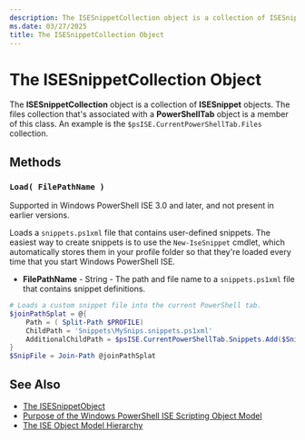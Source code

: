 ```yaml
---
description: The ISESnippetCollection object is a collection of ISESnippet objects. The files collection that's associated with a PowerShellTab object is a member of this class.
ms.date: 03/27/2025
title: The ISESnippetCollection Object
---
```


# The ISESnippetCollection Object

The **ISESnippetCollection** object is a collection of **ISESnippet** objects. The files collection
that's associated with a **PowerShellTab** object is a member of this class. An example is the
`$psISE.CurrentPowerShellTab.Files` collection.

## Methods

### `Load( FilePathName )`

Supported in Windows PowerShell ISE 3.0 and later, and not present in earlier versions.

Loads a `snippets.ps1xml` file that contains user-defined snippets. The easiest way to create
snippets is to use the `New-IseSnippet` cmdlet, which automatically stores them in your profile
folder so that they're loaded every time that you start Windows PowerShell ISE.

- **FilePathName** - String - The path and file name to a `snippets.ps1xml` file that contains
  snippet definitions.

```powershell
# Loads a custom snippet file into the current PowerShell tab.
$joinPathSplat = @{
    Path = ( Split-Path $PROFILE)
    ChildPath = 'Snippets\MySnips.snippets.ps1xml'
    AdditionalChildPath = $psISE.CurrentPowerShellTab.Snippets.Add($SnipPath)
}
$SnipFile = Join-Path @joinPathSplat
```

## See Also

- [The ISESnippetObject][03]
- [Purpose of the Windows PowerShell ISE Scripting Object Model][01]
- [The ISE Object Model Hierarchy][02]

<!-- link references -->
[01]: Purpose-of-the-Windows-PowerShell-ISE-Scripting-Object-Model.md
[02]: The-ISE-Object-Model-Hierarchy.md
[03]: The-ISESnippetObject.md
